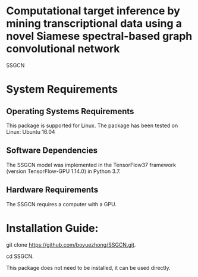 # Computational target inference by mining transcriptional data using a novel Siamese spectral-based graph convolutional network
SSGCN

# System Requirements
## Operating Systems  Requirements
This package is supported for  Linux. The package has been tested on Linux: Ubuntu 16.04
## Software Dependencies
The SSGCN model was implemented in the TensorFlow37 framework (version TensorFlow-GPU 1.14.0) in Python 3.7.
## Hardware Requirements
The SSGCN requires a computer with a  GPU.
# Installation Guide:
git clone https://github.com/boyuezhong/SSGCN.git.

cd SSGCN.

This package does not need to be installed, it can be used directly.




